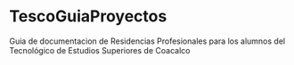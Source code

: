 # TescoGuiaProyectos
Guia de documentacion de Residencias Profesionales para los alumnos del Tecnológico de Estudios Superiores de Coacalco
